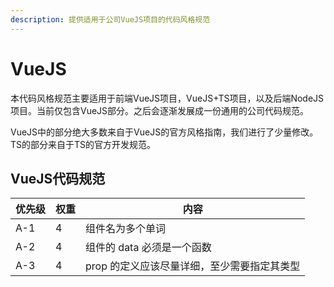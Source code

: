 ```yaml
---
description: 提供适用于公司VueJS项目的代码风格规范
---
```


# VueJS

本代码风格规范主要适用于前端VueJS项目，VueJS+TS项目，以及后端NodeJS项目。当前仅包含VueJS部分。之后会逐渐发展成一份通用的公司代码规范。

VueJS中的部分绝大多数来自于VueJS的官方风格指南，我们进行了少量修改。TS的部分来自于TS的官方开发规范。

## VueJS代码规范

| 优先级 | 权重 | 内容                                        |
| ------ | ---- | ------------------------------------------- |
| A-1    | 4    | 组件名为多个单词                            |
| A-2    | 4    | 组件的 data 必须是一个函数                  |
| A-3    | 4    | prop 的定义应该尽量详细，至少需要指定其类型 |

